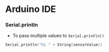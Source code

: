 # Arduino IDE

### Serial.println
- To pass multiple values to `Serial.println()`
```cpp
Serial.println("hi " + String(sensorValue))
```
